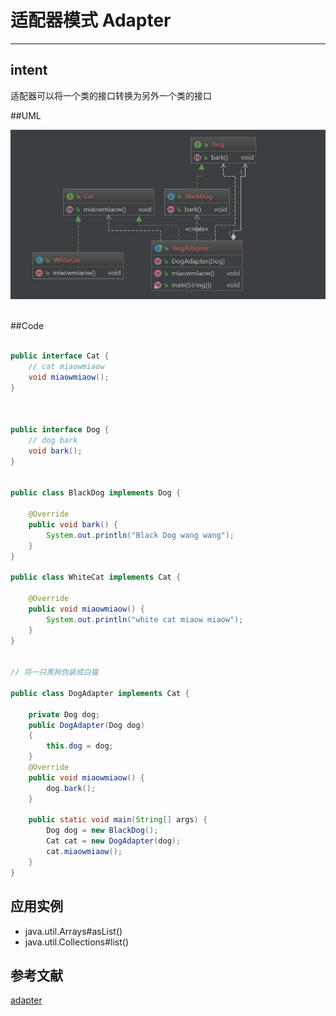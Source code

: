 # 适配器模式 Adapter
___

## intent
适配器可以将一个类的接口转换为另外一个类的接口

##UML
<div align="center"> <img src="pics/Adapter.jpg"/> </div><br>

##Code

```java

public interface Cat {
    // cat miaowmiaow
    void miaowmiaow();
}



public interface Dog {
    // dog bark
    void bark();
}


public class BlackDog implements Dog {

    @Override
    public void bark() {
        System.out.println("Black Dog wang wang");
    }
}

public class WhiteCat implements Cat {

    @Override
    public void miaowmiaow() {
        System.out.println("white cat miaow miaow");
    }
}


// 将一只黑狗伪装成白猫

public class DogAdapter implements Cat {

    private Dog dog;
    public DogAdapter(Dog dog)
    {
        this.dog = dog;
    }
    @Override
    public void miaowmiaow() {
        dog.bark();
    }

    public static void main(String[] args) {
        Dog dog = new BlackDog();
        Cat cat = new DogAdapter(dog);
        cat.miaowmiaow();
    }
}


```
## 应用实例

- java.util.Arrays#asList()
- java.util.Collections#list()

##  参考文献

[adapter](https://java-design-patterns.com/patterns/adapter/)